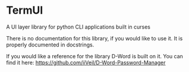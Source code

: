 # TermUI

A UI layer library for python CLI applications built in curses

There is no documentation for this library, if you would like to use it. It is properly documented in docstrings.

If you would like a reference for the library D-Word is built on it. You can find it here: https://github.com/iiVeil/D-Word-Password-Manager
